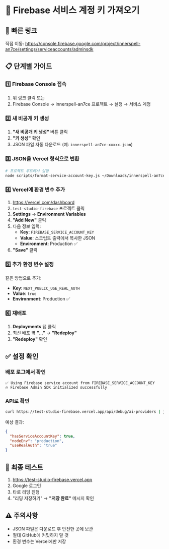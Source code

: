 # 🔑 Firebase 서비스 계정 키 가져오기

## 🚀 빠른 링크
직접 이동: https://console.firebase.google.com/project/innerspell-an7ce/settings/serviceaccounts/adminsdk

## 📋 단계별 가이드

### 1️⃣ Firebase Console 접속
1. 위 링크 클릭 또는
2. Firebase Console → innerspell-an7ce 프로젝트 → 설정 → 서비스 계정

### 2️⃣ 새 비공개 키 생성
1. **"새 비공개 키 생성"** 버튼 클릭
2. **"키 생성"** 확인
3. JSON 파일 자동 다운로드 (예: `innerspell-an7ce-xxxxx.json`)

### 3️⃣ JSON을 Vercel 형식으로 변환
```bash
# 프로젝트 루트에서 실행
node scripts/format-service-account-key.js ~/Downloads/innerspell-an7ce-xxxxx.json
```

### 4️⃣ Vercel에 환경 변수 추가
1. https://vercel.com/dashboard
2. `test-studio-firebase` 프로젝트 클릭
3. **Settings** → **Environment Variables**
4. **"Add New"** 클릭
5. 다음 정보 입력:
   - **Key**: `FIREBASE_SERVICE_ACCOUNT_KEY`
   - **Value**: 스크립트 출력에서 복사한 JSON
   - **Environment**: Production ✅
6. **"Save"** 클릭

### 5️⃣ 추가 환경 변수 설정
같은 방법으로 추가:
- **Key**: `NEXT_PUBLIC_USE_REAL_AUTH`
- **Value**: `true`
- **Environment**: Production ✅

### 6️⃣ 재배포
1. **Deployments** 탭 클릭
2. 최신 배포 옆 **"..."** → **"Redeploy"**
3. **"Redeploy"** 확인

## ✅ 설정 확인

### 배포 로그에서 확인
```
✅ Using Firebase service account from FIREBASE_SERVICE_ACCOUNT_KEY
🔥 Firebase Admin SDK initialized successfully
```

### API로 확인
```bash
curl https://test-studio-firebase.vercel.app/api/debug/ai-providers | jq .firebaseStatus
```

예상 결과:
```json
{
  "hasServiceAccountKey": true,
  "nodeEnv": "production",
  "useRealAuth": "true"
}
```

## 🎯 최종 테스트
1. https://test-studio-firebase.vercel.app
2. Google 로그인
3. 타로 리딩 진행
4. "리딩 저장하기" → **"저장 완료"** 메시지 확인

## ⚠️ 주의사항
- JSON 파일은 다운로드 후 안전한 곳에 보관
- 절대 GitHub에 커밋하지 말 것
- 환경 변수는 Vercel에만 저장